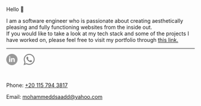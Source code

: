 
Hello 👋
<br/>

I am a software engineer who is passionate about creating aesthetically pleasing and fully functioning websites from the inside out.
<br/>
If you would like to take a look at my tech stack and some of the projects I have worked on, please feel free to visit my portfolio through <a target="_blank" rel="noopener noreferrer" href="https://portfolio-mohammedgrey.vercel.app">this link.</a> 


---


<a href="https://www.linkedin.com/in/mohammeddsaadd" target="blank"><img align="center" src="socials/light/linkedin.png" height="30" width="30" /></a>
&nbsp;&nbsp;
<a href="https://api.WhatsApp.com/send?phone=+201157943817&text=Hello Mohammed, " target="blank"><img align="center" src="socials/light/whatsapp.png" height="30" width="30" /></a>

<br/>

<p>Phone: 
  <a href="tel:+201157943817">
    +20 115 794 3817
  </a>
</p>

<p>Email: 
  <a href="mailto:mohammeddsaadd@yahoo.com">
    mohammeddsaadd@yahoo.com
  </a>
</p>
